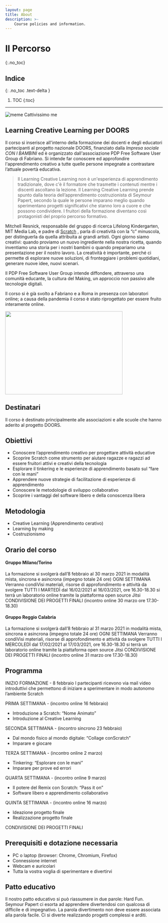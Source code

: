 ```yaml
---
layout: page
title: About
description: >-
    Course policies and information.
---
```


# Il Percorso
{:.no_toc}

## Indice
{: .no_toc .text-delta }

1. TOC
{:toc}

---

![meme Cattivissimo me]({{site.baseurl}}/assets/images/D795BB78-6DF0-4E85-A95F-7C018CD2B8A4.jpeg)

## Learning Creative Learning per DOORS

Il corso si inserisce all'interno della formazione dei docenti e degli educatori partecipanti al progetto nazionale DOORS, finanziato dalla *Impresa sociale CON I BAMBINI* ed è organizzato dall'associazione PDP Free Software User Group di Fabriano. Si intende far conoscere ed approfondire l'apprendimento creativo a tutte quelle persone impegnate a contrastare l’attuale povertà educativa.

> Il Learning Creative Learning non è un'esperienza di apprendimento tradizionale, dove c'è il formatore che trasmette i contenuti mentre i discenti ascoltano la lezione. Il Learning Creative Learning prende spunto dalla teoria dell’apprendimento costruzionista di Seymour Papert, secondo la quale le persone imparano meglio quando sperimentano progetti significativi che stanno loro a cuore e che possono condividere.
I fruitori della formazione diventano così protagonisti del proprio percorso formativo. 

Mitchell Resnick, responsabile del gruppo di ricerca Lifelong Kindergarten, MIT Media Lab, e padre di [Scratch](https://scratch.mit.edu/) , parla di creatività con la “c” minuscola, per distinguerla da quella attribuita ai grandi artisti. Ogni giorno siamo creativi: quando proviamo un nuovo ingrediente nella nostra ricetta, quando inventiamo una storia per i nostri bambini o quando prepariamo una presentazione per il nostro lavoro. La creatività è importante, perché ci permette di esplorare nuove soluzioni, di fronteggiare i problemi quotidiani, generare nuove idee, nuovi scenari. 

Il PDP Free Software User Group intende diffondere, attraverso una comunità educante, la cultura del Making, un approccio non passivo alle tecnologie digitali.

Il corso si è già svolto a Fabriano e a Roma in presenza con laboratori online; a causa della pandemia il corso è stato riprogettato per essere  fruito interamente online.

<img src="https://www.researchgate.net/profile/Anna_Fuste/publication/331465108/figure/fig2/AS:794759610261504@1566496865686/Projects-Passion-Peers-and-Play-by-Mitchel-Resnick-4.png" 
width="375" height="265">

## Destinatari 
Il corso è destinato principalmente alle associazioni e alle scuole che hanno aderito al progetto DOORS.

## Obiettivi
- Conoscere l’apprendimento creativo per progettare attività educative
- Scoprire Scratch come strumento per aiutare ragazze e ragazzi ad essere fruitori attivi e creativi della tecnologia
- Esplorare il tinkering e le esperienze di apprendimento basato sul “fare con le mani”
- Apprendere nuove strategie di facilitazione di esperienze di apprendimento
- Conoscere le metodologie di sviluppo collaborativo
- Scoprire i vantaggi del software libero e della conoscenza libera

## Metodologia
- Creative Learning (Apprendimento cerativo)
- Learning by making 
- Costruzionismo

## Orario del corso

#### Gruppo Milano/Torino
La formazione si svolgerà dall’8 febbraio al 30 marzo 2021 in modalità mista, sincrona e
asincrona (impegno totale 24 ore)
OGNI SETTIMANA Verranno condiVisi materiali, risorse di approfondimento e attività da svolgere
TUTTI I MARTEDÌ dal 16/02/2021 al 16/03/2021, ore 16.30-18.30 si terrà un laboratorio online tramite la piattaforma open source Jitsi 
CONDIVISIONE DEI PROGETTI FINALI (incontro online 30 marzo ore 17.30-18.30)

#### Gruppo Reggio Calabria
La formazione si svolgerà dall’8 febbraio al 31 marzo 2021 in modalità mista, sincrona e
asincrona (impegno totale 24 ore)
OGNI SETTIMANA Verranno condiVisi materiali, risorse di approfondimento e attività da svolgere
TUTTI I MERCOLEDÌ dal 17/02/2021 al 17/03/2021, ore 16.30-18.30 si terrà un laboratorio online tramite la piattaforma open source Jitsi 
CONDIVISIONE DEI PROGETTI FINALI (incontro online 31 marzo ore 17.30-18.30)

## Programma

INIZIO FORMAZIONE - 8 febbraio
I partecipanti ricevono via mail video introduttivi che permettono di iniziare a sperimentare in modo autonomo l’ambiente Scratch

PRIMA SETTIMANA - (incontro online 16 febbraio)
- Introduzione a Scratch: “Nome Animato”
- Introduzione al Creative Learning

SECONDA SETTIMANA - (incontro sincrono 23 febbraio)
- Dal mondo fisico al mondo digitale: “Collage conScratch”
- Imparare e giocare

TERZA SETTIMANA - (incontro online 2 marzo)
- Tinkering: “Esplorare con le mani”
- Imparare per prove ed errori

QUARTA SETTIMANA - (incontro online 9 marzo)
- Il potere del Remix con Scratch: “Pass it on”
- Software libero e apprendimento collaborativo

QUINTA SETTIMANA - (incontro online 16 marzo)
- Ideazione progetto finale
- Realizzazione progetto finale

CONDIVISIONE DEI PROGETTI FINALI

## Prerequisiti e dotazione necessaria
- PC o laptop (browser: Chrome, Chromium, Firefox)
- Connessione internet
- Webcam e auricolari
- Tutta la vostra voglia di sperimentare e divertirvi

## Patto educativo
Il nostro patto educativo si può riassumere in due parole: Hard Fun. Seymour Papert ci esorta ad apprendere divertendosi con qualcosa di difficile e di impegnativo. La parola divertimento non deve essere associata alla parola facile. Ci si diverte realizzando progetti complessi e arditi. 
